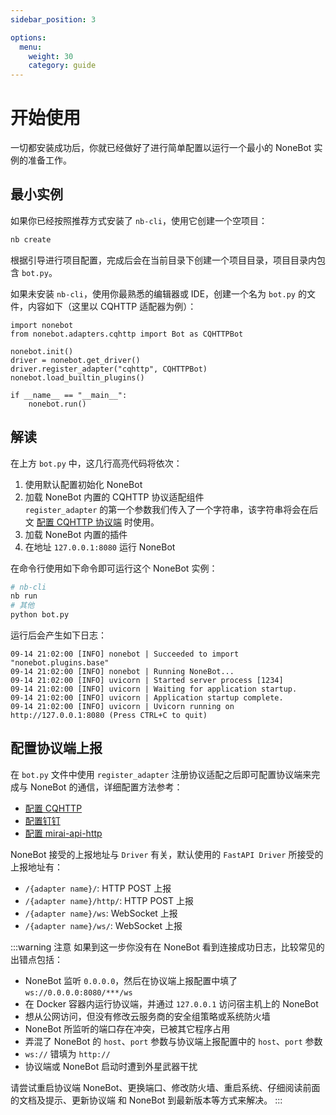 ```yaml
---
sidebar_position: 3

options:
  menu:
    weight: 30
    category: guide
---
```


# 开始使用

一切都安装成功后，你就已经做好了进行简单配置以运行一个最小的 NoneBot 实例的准备工作。

## 最小实例

如果你已经按照推荐方式安装了 `nb-cli`，使用它创建一个空项目：

```bash
nb create
```

根据引导进行项目配置，完成后会在当前目录下创建一个项目目录，项目目录内包含 `bot.py`。

如果未安装 `nb-cli`，使用你最熟悉的编辑器或 IDE，创建一个名为 `bot.py` 的文件，内容如下（这里以 CQHTTP 适配器为例）：

```python{4,6,7,10}
import nonebot
from nonebot.adapters.cqhttp import Bot as CQHTTPBot

nonebot.init()
driver = nonebot.get_driver()
driver.register_adapter("cqhttp", CQHTTPBot)
nonebot.load_builtin_plugins()

if __name__ == "__main__":
    nonebot.run()
```

## 解读

在上方 `bot.py` 中，这几行高亮代码将依次：

1. 使用默认配置初始化 NoneBot
2. 加载 NoneBot 内置的 CQHTTP 协议适配组件  
   `register_adapter` 的第一个参数我们传入了一个字符串，该字符串将会在后文 [配置 CQHTTP 协议端](#配置-cqhttp-协议端-以-qq-为例) 时使用。
3. 加载 NoneBot 内置的插件
4. 在地址 `127.0.0.1:8080` 运行 NoneBot

在命令行使用如下命令即可运行这个 NoneBot 实例：

```bash
# nb-cli
nb run
# 其他
python bot.py
```

运行后会产生如下日志：

```plain
09-14 21:02:00 [INFO] nonebot | Succeeded to import "nonebot.plugins.base"
09-14 21:02:00 [INFO] nonebot | Running NoneBot...
09-14 21:02:00 [INFO] uvicorn | Started server process [1234]
09-14 21:02:00 [INFO] uvicorn | Waiting for application startup.
09-14 21:02:00 [INFO] uvicorn | Application startup complete.
09-14 21:02:00 [INFO] uvicorn | Uvicorn running on http://127.0.0.1:8080 (Press CTRL+C to quit)
```

## 配置协议端上报

在 `bot.py` 文件中使用 `register_adapter` 注册协议适配之后即可配置协议端来完成与 NoneBot 的通信，详细配置方法参考：

- [配置 CQHTTP](./cqhttp-guide.md)
- [配置钉钉](./ding-guide.md)
- [配置 mirai-api-http](./mirai-guide.md)

NoneBot 接受的上报地址与 `Driver` 有关，默认使用的 `FastAPI Driver` 所接受的上报地址有：

- `/{adapter name}/`: HTTP POST 上报
- `/{adapter name}/http/`: HTTP POST 上报
- `/{adapter name}/ws`: WebSocket 上报
- `/{adapter name}/ws/`: WebSocket 上报

:::warning 注意
如果到这一步你没有在 NoneBot 看到连接成功日志，比较常见的出错点包括：

- NoneBot 监听 `0.0.0.0`，然后在协议端上报配置中填了 `ws://0.0.0.0:8080/***/ws`
- 在 Docker 容器内运行协议端，并通过 `127.0.0.1` 访问宿主机上的 NoneBot
- 想从公网访问，但没有修改云服务商的安全组策略或系统防火墙
- NoneBot 所监听的端口存在冲突，已被其它程序占用
- 弄混了 NoneBot 的 `host`、`port` 参数与协议端上报配置中的 `host`、`port` 参数
- `ws://` 错填为 `http://`
- 协议端或 NoneBot 启动时遭到外星武器干扰

请尝试重启协议端 NoneBot、更换端口、修改防火墙、重启系统、仔细阅读前面的文档及提示、更新协议端 和 NoneBot 到最新版本等方式来解决。
:::
